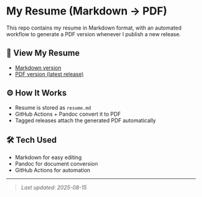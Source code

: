 # My Resume (Markdown → PDF)

This repo contains my resume in Markdown format, with an automated workflow to generate a PDF version whenever I publish a new release.

## 📄 View My Resume
- [Markdown version](./resume.md)
- [PDF version (latest release)](https://github.com/<username>/<repo>/releases/latest)

## ⚙️ How It Works
- Resume is stored as `resume.md`
- GitHub Actions + Pandoc convert it to PDF
- Tagged releases attach the generated PDF automatically

## 🛠 Tech Used
- Markdown for easy editing
- Pandoc for document conversion
- GitHub Actions for automation

---

> *Last updated: 2025-08-15*
